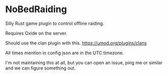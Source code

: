 # NoBedRaiding
Silly Rust game plugin to control offline raiding.

Requires Oxide on the server.

Should use the clan plugin with this. https://umod.org/plugins/clans

All times mention in config json are in the UTC timezone.

I'm not maintaining this at all, but you can open an issue, ping me or similar and we can figure something out.

